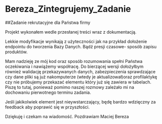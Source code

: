 # Bereza_Zintegrujemy_Zadanie
 ##Zadanie rekrutacyjne dla Państwa firmy 

Projekt wykonałem wedle przesłanej treści wraz z dokumentacją.

Lekkie modyfikacje wynikają z użyteczności jak na przykład dołożenie endpointu do tworzenia Bazy Danych.
Bądź presji czasowe- sposób zapisu produktów.

Mam nadzieję ze mój kod oraz sposób rozumowania spełni Państwa oczekiwania i nawiążemy współracę.
Do bierzącej wersji dołożyłbym również walidację przekazywanych danych,  zabezpieczenia sprawdzające czy dane pliki są już nakomputerze (wtedy je aktualizował)oraz profilaktykę czy nie próbujemy przekazać elementu który już się zawiera w tabelach. Piszę to tutaj, ponieważ pomimo naszej rozmowy zależało mi na dochowaniu pierwotnego terminu zadania.

Jeśli jakikolwiek element jest nieywstarczający, będę bardzo wdzięczny za feedback aby poprawić się w przyszłości.

Dziękuję i czekam na wiadomość.
Pozdrawiam
Maciej Bereza 